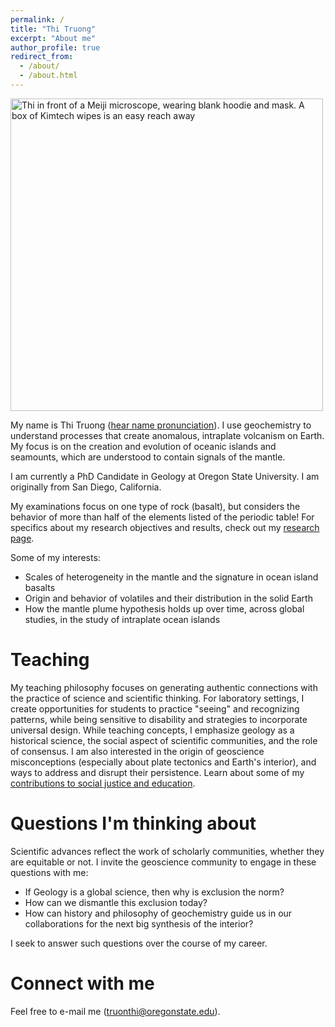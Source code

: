 ```yaml
---
permalink: /
title: "Thi Truong"
excerpt: "About me"
author_profile: true
redirect_from: 
  - /about/
  - /about.html
---
```


<img src="/images/thi-microscope-lab-01.png" alt="Thi in front of a Meiji microscope, wearing blank hoodie and mask. A box of Kimtech wipes is an easy reach away" width="500"/>

My name is Thi Truong ([hear name pronunciation](https://namedrop.io/thitruong)). I use geochemistry to understand processes that create anomalous, intraplate volcanism on Earth. My focus is on the creation and evolution of oceanic islands and seamounts, which are understood to contain signals of the mantle. 

I am currently a PhD Candidate in Geology at Oregon State University. I am originally from San Diego, California.

My examinations focus on one type of rock (basalt), but considers the behavior of more than half of the elements listed of the periodic table! For specifics about my research objectives and results, check out my [research page](https://thi-truong.github.io/research/).

Some of my interests:
* Scales of heterogeneity in the mantle and the signature in ocean island basalts
* Origin and behavior of volatiles and their distribution in the solid Earth
* How the mantle plume hypothesis holds up over time, across global studies, in the study of intraplate ocean islands

# Teaching

My teaching philosophy focuses on generating authentic connections with the practice of science and scientific thinking. For laboratory settings, I create opportunities for students to practice "seeing" and recognizing patterns, while being sensitive to disability and strategies to incorporate universal design. While teaching concepts, I emphasize geology as a historical science, the social aspect of scientific communities, and the role of consensus. I am also interested in the origin of geoscience misconceptions (especially about plate tectonics and Earth's interior), and ways to address and disrupt their persistence. Learn about some of my [contributions to social justice and education](https://thi-truong.github.io/contributions/).

# Questions I'm thinking about

Scientific advances reflect the work of scholarly communities, whether they are equitable or not. I invite the geoscience community to engage in these questions with me:

* If Geology is a global science, then why is exclusion the norm? 
* How can we dismantle this exclusion today?
* How can history and philosophy of geochemistry guide us in our collaborations for the next big synthesis of the interior?

I seek to answer such questions over the course of my career.

# Connect with me

Feel free to e-mail me (truonthi@oregonstate.edu).
